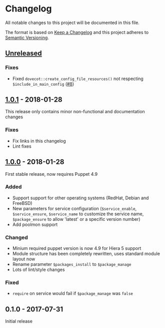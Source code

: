 # Changelog
All notable changes to this project will be documented in this file.

The format is based on [Keep a Changelog](http://keepachangelog.com/en/1.0.0/)
and this project adheres to [Semantic Versioning](http://semver.org/spec/v2.0.0.html).

## [Unreleased]

### Fixes
- Fixed `dovecot::create_config_file_resources()` not respecting `$include_in_main_config` ([#8])

## [1.0.1] - 2018-01-28
This release only contains minor non-functional and documentation changes

### Fixes
- Fix links in this changelog
- Lint fixes

## [1.0.0] - 2018-01-28
First stable release, now requires Puppet 4.9

### Added
- Support support for other operating systems (RedHat, Debian and FreeBSD)
- New parameters for service configuration (`$service_enable`, `$service_ensure`,
  `$service_name` to customize the service name, `$package_ensure` to allow 'latest' or 
  a specific version number)
- Add poolmon support

### Changed
- Minium required puppet version is now 4.9 for Hiera 5 support
- Module structure has been completely rewritten, uses standard module layout now
- Rename parameter `$packages_install` to `$package_manage`
- Lots of lint/style changes

### Fixed
- `require` on service would fail if `$package_manage` was `false`

## 0.1.0 - 2017-07-31
Initial release

[Unreleased]: https://github.com/oxc/puppet-dovecot/compare/v1.0.1...HEAD
[1.0.1]: https://github.com/oxc/puppet-dovecot/compare/v1.0.0...v1.0.1
[1.0.0]: https://github.com/oxc/puppet-dovecot/compare/v0.1.0...v1.0.0
[#8]: https://github.com/oxc/puppet-dovecot/issues/8

